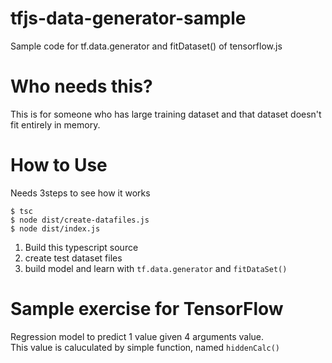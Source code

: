 # tfjs-data-generator-sample
Sample code for tf.data.generator and fitDataset() of tensorflow.js

# Who needs this?
This is for someone who has large training dataset and that dataset doesn't fit entirely in memory.

# How to Use
Needs 3steps to see how it works
```
$ tsc
$ node dist/create-datafiles.js
$ node dist/index.js
```
1. Build this typescript source
2. create test dataset files
3. build model and learn with `tf.data.generator` and `fitDataSet()`

# Sample exercise for TensorFlow
Regression model to predict 1 value given 4 arguments value.  
This value is caluculated by simple function, named `hiddenCalc()`
